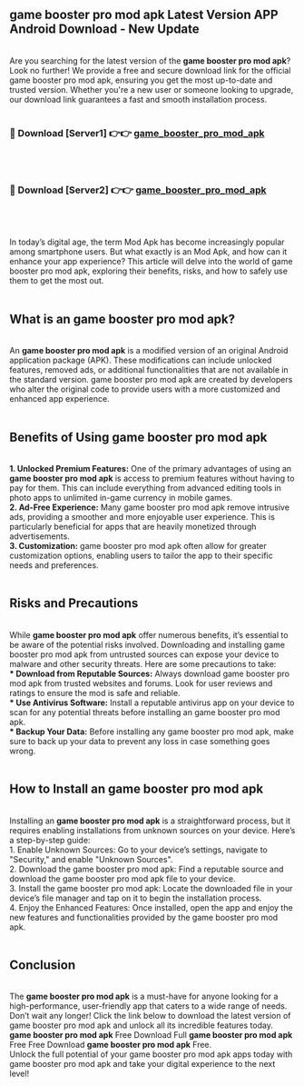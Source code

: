 ## game booster pro mod apk Latest Version APP Android Download - New Update
<br>
Are you searching for the latest version of the <strong>game booster pro mod apk</strong>? Look no further! We provide a free and secure download link for the official game booster pro mod apk, ensuring you get the most up-to-date and trusted version. Whether you're a new user or someone looking to upgrade, our download link guarantees a fast and smooth installation process.
<br>
<br>
<h3>🔴 Download [Server1] 👉👉 <a href="https://modyolo.store/game+booster+pro+mod+apk">game_booster_pro_mod_apk</a></h3><br>
<br>
<h3>🔴 Download [Server2] 👉👉 <a href="https://modyolo.store/game+booster+pro+mod+apk">game_booster_pro_mod_apk</a></h3><br>
<br>
<br>
In today’s digital age, the term Mod Apk has become increasingly popular among smartphone users. But what exactly is an Mod Apk, and how can it enhance your app experience? This article will delve into the world of game booster pro mod apk, exploring their benefits, risks, and how to safely use them to get the most out.
<br>
<br>
<h2>What is an game booster pro mod apk?</h2>
<br>
An <strong>game booster pro mod apk</strong> is a modified version of an original Android application package (APK). These modifications can include unlocked features, removed ads, or additional functionalities that are not available in the standard version. game booster pro mod apk are created by developers who alter the original code to provide users with a more customized and enhanced app experience.
<br>
<br>
<h2>Benefits of Using game booster pro mod apk</h2>
<br>
<strong> 1. Unlocked Premium Features:</strong> One of the primary advantages of using an <strong>game booster pro mod apk</strong> is access to premium features without having to pay for them. This can include everything from advanced editing tools in photo apps to unlimited in-game currency in mobile games.
<br>
<strong> 2. Ad-Free Experience:</strong> Many game booster pro mod apk remove intrusive ads, providing a smoother and more enjoyable user experience. This is particularly beneficial for apps that are heavily monetized through advertisements.
<br>
<strong> 3. Customization:</strong> game booster pro mod apk often allow for greater customization options, enabling users to tailor the app to their specific needs and preferences.
<br>
<br>
<h2>Risks and Precautions</h2>
<br>
While <strong>game booster pro mod apk</strong> offer numerous benefits, it’s essential to be aware of the potential risks involved. Downloading and installing game booster pro mod apk from untrusted sources can expose your device to malware and other security threats. Here are some precautions to take:
<br>
<strong> * Download from Reputable Sources:</strong> Always download game booster pro mod apk from trusted websites and forums. Look for user reviews and ratings to ensure the mod is safe and reliable.
<br>
<strong> * Use Antivirus Software:</strong> Install a reputable antivirus app on your device to scan for any potential threats before installing an game booster pro mod apk.
<br>
<strong> * Backup Your Data:</strong> Before installing any game booster pro mod apk, make sure to back up your data to prevent any loss in case something goes wrong.
<br>
<br>
<h2>How to Install an game booster pro mod apk</h2>
<br>
Installing an <strong>game booster pro mod apk</strong> is a straightforward process, but it requires enabling installations from unknown sources on your device. Here’s a step-by-step guide:
<br>
 1. Enable Unknown Sources: Go to your device’s settings, navigate to "Security," and enable "Unknown Sources".
<br>
 2. Download the game booster pro mod apk: Find a reputable source and download the game booster pro mod apk file to your device.
<br>
 3. Install the game booster pro mod apk: Locate the downloaded file in your device’s file manager and tap on it to begin the installation process.
<br>
 4. Enjoy the Enhanced Features: Once installed, open the app and enjoy the new features and functionalities provided by the game booster pro mod apk.
<br>
<br>
<h2><strong>Conclusion</strong></h2>
<br>
The <strong>game booster pro mod apk</strong> is a must-have for anyone looking for a high-performance, user-friendly app that caters to a wide range of needs. Don’t wait any longer! Click the link below to download the latest version of game booster pro mod apk and unlock all its incredible features today.
<br>
<strong>game booster pro mod apk</strong> Free Download Full <strong>game booster pro mod apk</strong> Free Free Download <strong>game booster pro mod apk</strong> Free.
<br>
Unlock the full potential of your game booster pro mod apk apps today with game booster pro mod apk and take your digital experience to the next level!